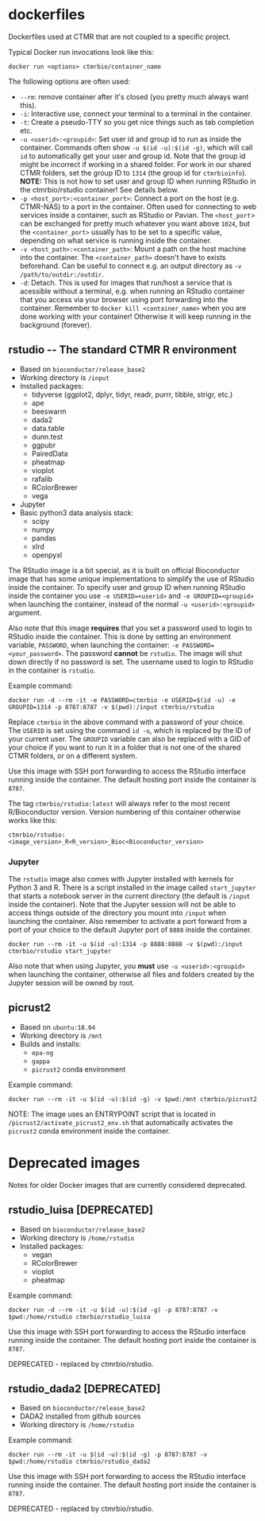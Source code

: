 # dockerfiles
Dockerfiles used at CTMR that are not coupled to a specific project.

Typical Docker run invocations look like this:

```
docker run <options> ctmrbio/container_name
```

The following options are often used:

- `--rm`: remove container after it's closed (you pretty much always want this).
- `-i`: Interactive use, connect your terminal to a terminal in the container.
- `-t`: Create a pseudo-TTY so you get nice things such as tab completion etc.
- `-u <userid>:<groupid>`: Set user id  and group id to run as inside the
  container. Commands often show `-u $(id -u):$(id -g)`, which will call `id`
  to automatically get your user and group id. Note that the group id might be
  incorrect if working in a shared folder. For work in our shared CTMR folders,
  set the group ID to `1314` (the group id for `ctmrbioinfo`). **NOTE:** This
  is not how to set user and group ID when running RStudio in the
  ctmrbio/rstudio container! See details below.
- `-p <host_port>:<container_port>`: Connect a port on the host (e.g. CTMR-NAS) 
  to a port in the container. Often used for connecting to web services inside 
  a container, such as RStudio or Pavian. The `<host_port`> can be exchanged for
  pretty much whatever you want above `1024`, but the `<container_port>` usually 
  has to be set to a specific value, depending on what service is running inside 
  the container.
- `-v <host_path>:<container_path>`: Mount a path on the host machine into the
  container. The `<container_path>` doesn't have to exists beforehand. Can be 
  useful to connect e.g. an output directory as `-v /path/to/outdir:/outdir`.
- `-d`: Detach. This is used for images that run/host a service that is
  acessible without a terminal, e.g. when running an RStudio container that you
  access via your browser using port forwarding into the container. Remember to
  `docker kill <container_name>` when you are done working with your container!
  Otherwise it will keep running in the background (forever).

## rstudio -- The standard CTMR R environment

- Based on `bioconductor/release_base2`
- Working directory is `/input`
- Installed packages:
  - tidyverse (ggplot2, dplyr, tidyr, readr, purrr, tibble, strigr, etc.)
  - ape
  - beeswarm
  - dada2
  - data.table
  - dunn.test
  - ggpubr
  - PairedData
  - pheatmap
  - vioplot
  - rafalib
  - RColorBrewer
  - vega
- Jupyter
- Basic python3 data analysis stack:
  - scipy
  - numpy
  - pandas
  - xlrd
  - openpyxl

The RStudio image is a bit special, as it is built on official Bioconductor
image that has some unique implementations to simplify the use of RStudio
inside the container. To specify user and group ID when running RStudio inside
the container you use `-e USERID=<userid>` and `-e GROUPID=<groupid>` when
launching the container, instead of the normal `-u <userid>:<groupid>`
argument.

Also note that this image **requires** that you set a password used to login to
RStudio inside the container. This is done by setting an environment variable,
`PASSWORD`, when launching the container: `-e PASSWORD=<your_password>`. The
password **cannot** be `rstudio`. The image will shut down directly if no
password is set. The username used to login to RStudio in the container is
`rstudio`.

Example command:

```
docker run -d --rm -it -e PASSWORD=ctmrbio -e USERID=$(id -u) -e GROUPID=1314 -p 8787:8787 -v $(pwd):/input ctmrbio/rstudio
```

Replace `ctmrbio` in the above command with a password of your choice. The
`USERID` is set using the command `id -u`, which is replaced by the ID of your
current user. The `GROUPID` variable can also be replaced with a GID of your
choice if you want to run it in a folder that is not one of the shared CTMR
folders, or on a different system.

Use this image with SSH port forwarding to access the RStudio interface running
inside the container. The default hosting port inside the container is `8787`. 

The tag `ctmrbio/rstudio:latest` will always refer to the most recent
R/Bioconductor version. Version numbering of this container otherwise works
like this:

    ctmrbio/rstudio:<image_version>_R<R_version>_Bioc<Bioconductor_version>


### Jupyter
The `rstudio` image also comes with Jupyter installed with kernels for Python 3
and  R. There is a script installed in the image called `start_jupyter` that
starts a notebook server in the current directory (the default is `/input`
inside the container). Note that the Jupyter session will not be able to access
things outside of the directory you mount into `/input` when launching the
container. Also remember to activate a port forward from a port of your choice
to the default Jupyter port of `8888` inside the container.

```
docker run --rm -it -u $(id -u):1314 -p 8888:8888 -v $(pwd):/input ctmrbio/rstudio start_jupyter
```

Also note that when using Jupyter, you **must** use `-u <userid>:<groupid>`
when launching the container, otherwise all files and folders created by the
Jupyter session will be owned by root.


## picrust2

- Based on `ubuntu:18.04`
- Working directory is `/mnt`
- Builds and installs:
  - `epa-ng`
  - `gappa`
  - `picrust2` conda environment

Example command:

```
docker run --rm -it -u $(id -u):$(id -g) -v $pwd:/mnt ctmrbio/picrust2
```

NOTE: The image uses an ENTRYPOINT script that is located in
`/picrust2/activate_picrust2_env.sh` that automatically activates the
`picrust2` conda environment inside the container.


# Deprecated images
Notes for older Docker images that are currently considered deprecated.

## rstudio_luisa [DEPRECATED]

- Based on `bioconductor/release_base2`
- Working directory is `/home/rstudio`
- Installed packages:
  - vegan
  - RColorBrewer
  - vioplot
  - pheatmap

Example command:

```
docker run -d --rm -it -u $(id -u):$(id -g) -p 8787:8787 -v $pwd:/home/rstudio ctmrbio/rstudio_luisa
```

Use this image with SSH port forwarding to access the RStudio interface running
inside the container. The default hosting port inside the container is `8787`. 

DEPRECATED - replaced by ctmrbio/rstudio.

## rstudio_dada2 [DEPRECATED]

- Based on `bioconductor/release_base2`
- DADA2 installed from github sources
- Working directory is `/home/rstudio`

Example command:

```
docker run --rm -it -u $(id -u):$(id -g) -p 8787:8787 -v $pwd:/home/rstudio ctmrbio/rstudio_dada2
```

Use this image with SSH port forwarding to access the RStudio interface running
inside the container. The default hosting port inside the container is `8787`. 

DEPRECATED - replaced by ctmrbio/rstudio.

